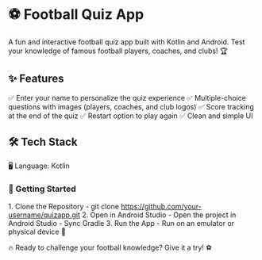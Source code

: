 # ⚽ Football Quiz App

A fun and interactive football quiz app built with Kotlin and Android.
Test your knowledge of famous football players, coaches, and clubs! 🏆

## ✨ Features
  ✅ Enter your name to personalize the quiz experience
  ✅ Multiple-choice questions with images (players, coaches, and club logos)
  ✅ Score tracking at the end of the quiz
  ✅ Restart option to play again
  ✅ Clean and simple UI


## 🛠️ Tech Stack
  🖥 Language: Kotlin

### 🚀 Getting Started
1️. Clone the Repository
    - git clone https://github.com/your-username/quizapp.git
2️. Open in Android Studio
    - Open the project in Android Studio
    - Sync Gradle
3️. Run the App
    - Run on an emulator or physical device 🎉

🔥 Ready to challenge your football knowledge? Give it a try! ⚽
